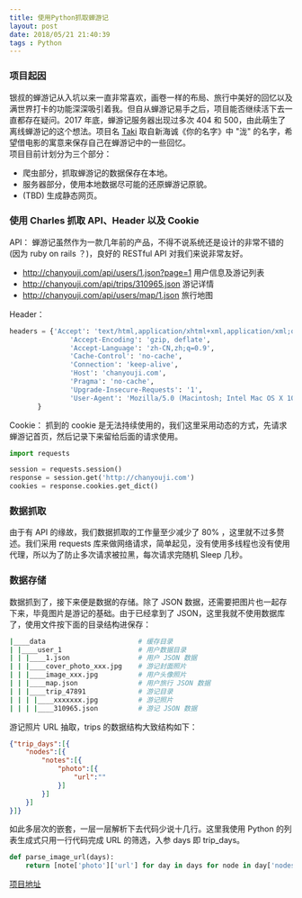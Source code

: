 ```yaml
---
title: 使用Python抓取蝉游记
layout: post
date: 2018/05/21 21:40:39
tags : Python
---
```


### 项目起因
银叔的蝉游记从入坑以来一直非常喜欢，画卷一样的布局、旅行中美好的回忆以及满世界打卡的功能深深吸引着我。但自从蝉游记易手之后，项目能否继续活下去一直都存在疑问。2017 年底，蝉游记服务器出现过多次 404 和 500，由此萌生了离线蝉游记的这个想法。项目名 [Taki](https://github.com/benjyair/Taki) 取自新海诚《你的名字》中 "泷" 的名字，希望借电影的寓意来保存自己在蝉游记中的一些回忆。
<br/>
项目目前计划分为三个部分：
* 爬虫部分，抓取蝉游记的数据保存在本地。
* 服务器部分，使用本地数据尽可能的还原蝉游记原貌。
* (TBD) 生成静态网页。

### 使用 Charles 抓取 API、Header 以及 Cookie
API：
蝉游记虽然作为一款几年前的产品，不得不说系统还是设计的非常不错的(因为 ruby on rails ？)，良好的 RESTful API 对我们来说非常友好。
* http://chanyouji.com/api/users/1.json?page=1 用户信息及游记列表
* http://chanyouji.com/api/trips/310965.json   游记详情
* http://chanyouji.com/api/users/map/1.json 旅行地图

Header：
```python
headers = {'Accept': 'text/html,application/xhtml+xml,application/xml;q=0.9,image/webp,image/apng,*/*;q=0.8',
               'Accept-Encoding': 'gzip, deflate',
               'Accept-Language': 'zh-CN,zh;q=0.9',
               'Cache-Control': 'no-cache',
               'Connection': 'keep-alive',
               'Host': 'chanyouji.com',
               'Pragma': 'no-cache',
               'Upgrade-Insecure-Requests': '1',
               'User-Agent': 'Mozilla/5.0 (Macintosh; Intel Mac OS X 10_13_4) AppleWebKit/537.36 (KHTML, like Gecko) Chrome/66.0.3359.139 Safari/537.36'
       }
```

Cookie：
抓到的 cookie 是无法持续使用的，我们这里采用动态的方式，先请求蝉游记首页，然后记录下来留给后面的请求使用。
```python
import requests

session = requests.session()
response = session.get('http://chanyouji.com')
cookies = response.cookies.get_dict()
```

### 数据抓取
由于有 API 的缘故，我们数据抓取的工作量至少减少了 80% ，这里就不过多赘述。我们采用 requests 库来做网络请求，简单起见，没有使用多线程也没有使用代理，所以为了防止多次请求被拉黑，每次请求完随机 Sleep 几秒。

### 数据存储
数据抓到了，接下来便是数据的存储。除了 JSON 数据，还需要把图片也一起存下来，毕竟图片是游记的基础。由于已经拿到了 JSON，这里我就不使用数据库了，使用文件按下面的目录结构进保存：
```bash
|____data                       # 缓存目录
| |____user_1                   # 用户数据目录
| | |____1.json                 # 用户 JSON 数据
| | |____cover_photo_xxx.jpg    # 游记封面照片
| | |____image_xxx.jpg          # 用户头像照片
| | |____map.json               # 用户旅行 JSON 数据
| | |____trip_47891             # 游记目录
| | | |____xxxxxxx.jpg          # 游记照片
| | | |____310965.json          # 游记 JSON 数据
```

游记照片 URL 抽取，trips 的数据结构大致结构如下：
```json
{"trip_days":[{
    "nodes":[{
        "notes":[{
            "photo":[{
                "url":""
            }]
        }]
    }]
}]}
```
如此多层次的嵌套，一层一层解析下去代码少说十几行。这里我使用 Python 的列表生成式只用一行代码完成 URL 的筛选，入参 days 即 trip_days。
```python
def parse_image_url(days):
    return [note['photo']['url'] for day in days for node in day['nodes'] for note in node['notes'] if note.get('photo')]
```

[项目地址](https://github.com/benjyair/Taki)
<br/>
